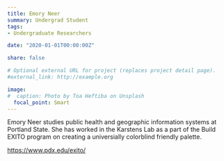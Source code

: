 ```yaml
---
title: Emory Neer
summary: Undergrad Student
tags:
- Undergraduate Researchers

date: "2020-01-01T00:00:00Z"

share: false

# Optional external URL for project (replaces project detail page).
#external_link: http://example.org

image:
#  caption: Photo by Toa Heftiba on Unsplash
  focal_point: Smart
---
```


Emory Neer studies public health and geographic information systems at Portland State. She has worked in the Karstens Lab as a part of the Build EXITO program on creating a universially colorblind friendly palette.

https://www.pdx.edu/exito/

